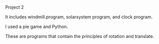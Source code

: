 Project 2

It includes windmill.program, solarsystem program, and clock program.

I used a pie game and Python.

These are programs that contain the principles of rotation and translate.
